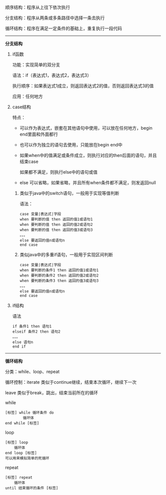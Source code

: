 顺序结构：程序从上往下依次执行

分支结构：程序从两条或多条路径中选择一条去执行

循环结构：程序在满足一定条件的基础上，重复执行一段代码

---

**分支结构**

1. if函数

   功能：实现简单的双分支

   语法：if（表达式1，表达式2，表达式3）

   执行顺序：如果表达式1成立，则返回表达式2的值，否则返回表达式3的值

   应用：任何地方

2. case结构

   特点：

   * 可以作为表达式，嵌套在其他语句中使用，可以放在任何地方，begin end里面和外面都行

   * 也可以作为独立的语句去使用，只能放在begin end中

   * 如果when中的值满足或条件成立，则执行对应的then后面的语句，并且结束case

     如果都不满足，则执行else中的语句或值

   * else 可以省略，如果省略，并且所有when条件都不满足，则发返回null

   1. 类似于java中的switch语句，一般用于实现等值判断

      语法：

      ```
      case 变量|表达式|字段
      when 要判断的值 then 返回的值1或语句1
      when 要判断的值 then 返回的值2或语句2
      when 要判断的值 then 返回的值3或语句3
      。。。
      else 要返回的值n或语句n
      end case
      
      ```

   2. 类似java中的多重if语句，一般用于实现区间判断

      ```
      case 变量|表达式|字段
      when 要判断的条件1 then 返回的值1或语句1
      when 要判断的条件2 then 返回的值2或语句2
      when 要判断的条件3 then 返回的值3或语句3
      。。。
      else 要返回的值n或语句n
      end case
      ```

3. if结构

   语法

   ```
   if 条件1 then 语句1
   elseif 条件2 then 语句2
   。。。
   else 语句n
   end if
   ```



---

**循环结构**

分类：while、loop、repeat

循环控制：iterate 类似于continue继续，结束本次循环，继续下一次

leave 类似于break，跳出，结束当前所在的循环

while

```
[标签] while 循环条件 do
		循环体
end while [标签]
```

loop

```
[标签] loop
	循环体
end loop [标签]
可以用来模拟简单的死循环
```

repeat

```
[标签] repeat
	循环体
until 结束循环的条件 [标签]
```
